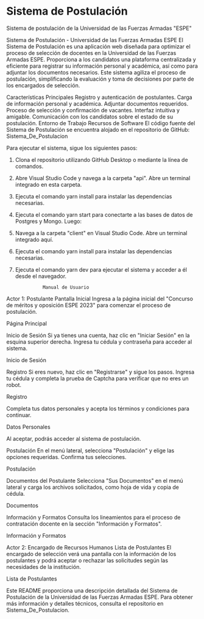 # Sistema de Postulación
Sistema de postulación de la Universidad de las Fuerzas Armadas "ESPE"

Sistema de Postulación - Universidad de las Fuerzas Armadas ESPE
El Sistema de Postulación es una aplicación web diseñada para optimizar el proceso de selección de docentes en la Universidad de las Fuerzas Armadas ESPE. Proporciona a los candidatos una plataforma centralizada y eficiente para registrar su información personal y académica, así como para adjuntar los documentos necesarios. Este sistema agiliza el proceso de postulación, simplificando la evaluación y toma de decisiones por parte de los encargados de selección.

Características Principales
Registro y autenticación de postulantes.
Carga de información personal y académica.
Adjuntar documentos requeridos.
Proceso de selección y confirmación de vacantes.
Interfaz intuitiva y amigable.
Comunicación con los candidatos sobre el estado de su postulación.
Entorno de Trabajo
Recursos de Software
El código fuente del Sistema de Postulación se encuentra alojado en el repositorio de GitHub: Sistema_De_Postulacion

Para ejecutar el sistema, sigue los siguientes pasos:

1. Clona el repositorio utilizando GitHub Desktop o mediante la línea de comandos.
2. Abre Visual Studio Code y navega a la carpeta "api". Abre un terminal integrado en esta carpeta.
3. Ejecuta el comando yarn install para instalar las dependencias necesarias.
4. Ejecuta el comando yarn start para conectarte a las bases de datos de Postgres y Mongo.
Luego:
5. Navega a la carpeta "client" en Visual Studio Code. Abre un terminal integrado aquí.
6. Ejecuta el comando yarn install para instalar las dependencias necesarias.
7. Ejecuta el comando yarn dev para ejecutar el sistema y acceder a él desde el navegador.
   
                 Manual de Usuario
Actor 1: Postulante
Pantalla Inicial
Ingresa a la página inicial del "Concurso de méritos y oposición ESPE 2023" para comenzar el proceso de postulación.

Página Principal

Inicio de Sesión
Si ya tienes una cuenta, haz clic en "Iniciar Sesión" en la esquina superior derecha. Ingresa tu cédula y contraseña para acceder al sistema.

Inicio de Sesión

Registro
Si eres nuevo, haz clic en "Registrarse" y sigue los pasos. Ingresa tu cédula y completa la prueba de Captcha para verificar que no eres un robot.

Registro

Completa tus datos personales y acepta los términos y condiciones para continuar.

Datos Personales

Al aceptar, podrás acceder al sistema de postulación.

Postulación
En el menú lateral, selecciona "Postulación" y elige las opciones requeridas. Confirma tus selecciones.

Postulación

Documentos del Postulante
Selecciona "Sus Documentos" en el menú lateral y carga los archivos solicitados, como hoja de vida y copia de cédula.

Documentos

Información y Formatos
Consulta los lineamientos para el proceso de contratación docente en la sección "Información y Formatos".

Información y Formatos

Actor 2: Encargado de Recursos Humanos
Lista de Postulantes
El encargado de selección verá una pantalla con la información de los postulantes y podrá aceptar o rechazar las solicitudes según las necesidades de la institución.

Lista de Postulantes

Este README proporciona una descripción detallada del Sistema de Postulación de la Universidad de las Fuerzas Armadas ESPE. Para obtener más información y detalles técnicos, consulta el repositorio en Sistema_De_Postulacion.
